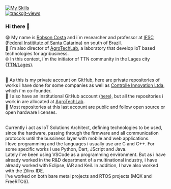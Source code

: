 [![My Skills](https://skillicons.dev/icons?i=c,cpp,python,dart,java,arduino,bsd,debian,ubuntu,vscode,flutter,androidstudio,git&theme=dark)](https://skillicons.dev)<br>
<a href="https://trackgit.com"><img src="https://us-central1-trackgit-analytics.cloudfunctions.net/token/ping/ltm9wdvqlwqwjlh1qial" alt="trackgit-views" /></a><br>
### Hi there 👋

😁 My name is [Robson Costa](https://www.linkedin.com/in/robson-costa-68057055/) and i´m researcher and professor at [IFSC (Federal Instititute of Santa Catarina)](https://www.ifsc.edu.br) on south of Brazil.<br>
🏫 I´m also director of [AgroTechLab](https://agrotechlab.lages.ifsc.edu.br), a laboratory that develop IoT based technologies for agribusiness.<br>
🌐 In this context, i´m the initiator of TTN community in the Lages city ([TTN/Lages](https://www.thethingsnetwork.org/community/lages/)).<br><br>

🏢 As this is my private account on GitHub, here are private repositories of works i have done for some companies as well as [Controlle Innovation Ltda](https://github.com/controlle-innovation), which i´m co-founder.<br>
🌱 I also have an institutional GitHub account ([here](https://github.com/robsoncosta-ifsc)), but all the repositories i work in are allocated at [AgroTechLab](https://github.com/AgroTechLab-IFSC).<br>
👯 Most repositories at this last account are public and follow open source or open hardware licenses.<br><br>

Currently i act as IoT Solutions Architect, defining technologies to be used, since the hardware, passing through the firmware and all communication protocols until the bussiness layer with mobile and web applications.<br>
I love programming and the languages ​i usually use are C and C++. For some specific works i use Python, Dart, JScript and Java.<br>
Lately i've been using VSCode as a programming environment. But as i have already worked in the R&D department of a multinational industry, i have already worked with Eclipse, IAR and Keil. In addition, I have also worked with the Zilinx IDE.<br>
I've worked on both bare metal projects and RTOS projects (MQX and FreeRTOS).
